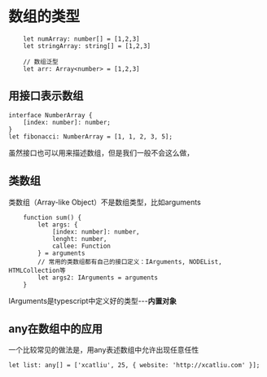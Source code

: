 # 数组的类型

```
    let numArray: number[] = [1,2,3]
    let stringArray: string[] = [1,2,3]

    // 数组泛型
    let arr: Array<number> = [1,2,3]
```

## 用接口表示数组

```
interface NumberArray {
    [index: number]: number;
}
let fibonacci: NumberArray = [1, 1, 2, 3, 5];
```

虽然接口也可以用来描述数组，但是我们一般不会这么做，

## 类数组

类数组（Array-like Object）不是数组类型，比如arguments

```
    function sum() {
        let args: {
            [index: number]: number,
            lenght: number,
            callee: Function
        } = arguments
        // 常用的类数组都有自己的接口定义：IArguments, NODEList, HTMLCollection等
        let args2: IArguments = arguments
    }

```

IArguments是typescript中定义好的类型---**内置对象**

## any在数组中的应用

一个比较常见的做法是，用any表述数组中允许出现任意任性

```
let list: any[] = ['xcatliu', 25, { website: 'http://xcatliu.com' }];
```

